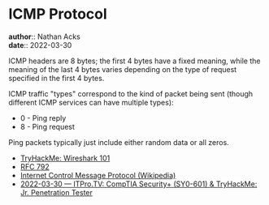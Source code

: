 # ICMP Protocol

**author**:: Nathan Acks  
**date**:: 2022-03-30

ICMP headers are 8 bytes; the first 4 bytes have a fixed meaning, while the meaning of the last 4 bytes varies depending on the type of request specified in the first 4 bytes.

ICMP traffic "types" correspond to the kind of packet being sent (though different ICMP services can have multiple types):

* 0 - Ping reply
* 8 - Ping request

Ping packets typically just include either random data or all zeros.

* [TryHackMe: Wireshark 101](tryhackme-wireshark-101.md)
* [RFC 792](https://datatracker.ietf.org/doc/html/rfc792)
* [Internet Control Message Protocol (Wikipedia)](https://en.wikipedia.org/wiki/Internet_Control_Message_Protocol)
* [2022-03-30 — ITPro.TV: CompTIA Security+ (SY0-601) & TryHackMe: Jr. Penetration Tester](../log/2022-03-30-itprotv-comptia-security-plus-and-tryhackme-jr-penetration-tester.md)

